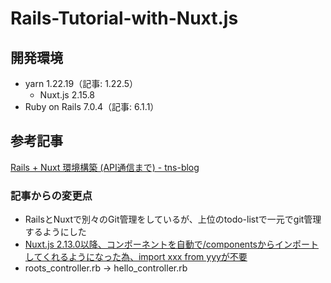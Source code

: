 # Rails-Tutorial-with-Nuxt.js

## 開発環境
- yarn 1.22.19（記事: 1.22.5）
  - Nuxt.js 2.15.8
- Ruby on Rails 7.0.4（記事: 6.1.1）

## 参考記事
[Rails + Nuxt 環境構築 (API通信まで) - tns-blog](https://tns-blog.com/1)
### 記事からの変更点
- RailsとNuxtで別々のGit管理をしているが、上位のtodo-listで一元でgit管理するようにした
- [Nuxt.js 2.13.0以降、コンポーネントを自動で/componentsからインポートしてくれるようになった為、import xxx from yyyが不要](https://nuxtjs.org/releases/)
- roots_controller.rb -> hello_controller.rb

